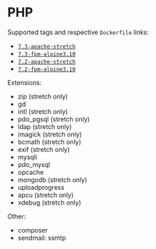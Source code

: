 # PHP

Supported tags and respective `Dockerfile` links:

- [`7.3-apache-stretch`](https://github.com/vavyskov/docker-php/tree/master/stretch/apache)
- [`7.3-fpm-alpine3.10`](https://github.com/vavyskov/docker-php/tree/master/alpine3.10/fpm)
- [`7.2-apache-stretch`](https://github.com/vavyskov/docker-php/tree/master/stretch/apache)
- [`7.2-fpm-alpine3.10`](https://github.com/vavyskov/docker-php/tree/master/alpine3.10/fpm)

Extensions:

- zip (stretch only)
- gd
- intl (stretch only)
- pdo_pgsql (stretch only)
- ldap (stretch only)
- imagick (stretch only)
- bcmath (stretch only)
- exif (stretch only)
- mysqli
- pdo_mysql
- opcache
- mongodb (stretch only)
- uploadprogress
- apcu (stretch only)
- xdebug (stretch only)

Other:

- composer
- sendmail: ssmtp